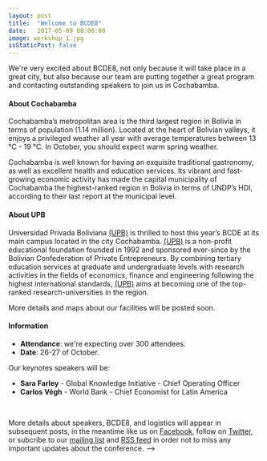 ```yaml
---
layout: post
title:  "Welcome to BCDE8"
date:   2017-05-09 08:00:00
image: workshop_1.jpg
isStaticPost: false
---
```


We're very excited about BCDE8, not only because it will take place in a great city,
but also because our team are putting together a great program and contacting outstanding
speakers to join us in Cochabamba.

#### About Cochabamba

Cochabamba’s metropolitan area is the third largest region in Bolivia in terms of population (1.14 million). Located at the heart of Bolivian valleys, it enjoys a privileged weather all year with average temperatures between 13 °C - 19 °C. In October, you should expect warm spring weather.

Cochabamba is well known for having an exquisite traditional gastronomy, as well as excellent health and education services. Its vibrant and fast-growing economic activity has made the capital municipality of Cochabamba the highest-ranked region in Bolivia in terms of UNDP’s HDI, according to their last report at the municipal level.

#### About UPB

Universidad Privada Boliviana [(UPB)](http://www.upb.edu/en) is thrilled to host this year’s BCDE at its main campus located in the city Cochabamba. [(UPB)](http://www.upb.edu/en) is a non-profit educational foundation founded in 1992 and sponsored ever-since by the Bolivian Confederation of Private Entrepreneurs. By combining tertiary education services at graduate and undergraduate levels with research activities in the fields of economics, finance and engineering following the highest international standards, [(UPB)](http://www.upb.edu/en) aims at becoming one of the top-ranked research-universities in the region.

More details and maps about our facilities will be posted soon.

#### Information

* **Attendance**: we're expecting over 300 attendees.
* **Date**: 26-27 of October.

Our keynotes speakers will be:

* **Sara Farley** - Global Knowledge Initiative - Chief Operating Officer<br>
* **Carlos Végh** - World Bank - Chief Economist for Latin America<br>
<br>

More details about speakers, BCDE8, and logistics will appear in subsequent posts, in the meantime like us on [Facebook](https://www.facebook.com/Sociedad-de-Economistas-de-Bolivia-379788332035459/), follow on [Twitter](https://twitter.com/intent/user?screen_name=SEBOLBolivia), or subcribe to our [mailing list](https://mc.us15.list-manage.com/subscribe/post?u=32ecc95787a5980a33901b562&amp;id=cc247ac02b) and [RSS feed](http://www.bcde8.org/feed.xml) in order not to miss any important updates about the conference. -->
